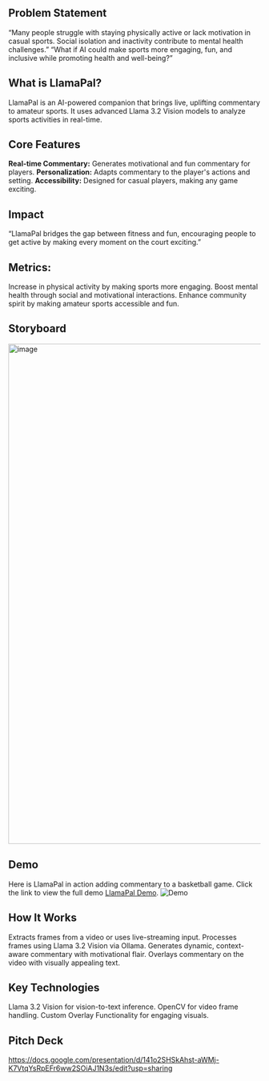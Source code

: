## Problem Statement 
“Many people struggle with staying physically active or lack motivation in casual sports. Social isolation and inactivity contribute to mental health challenges.”
“What if AI could make sports more engaging, fun, and inclusive while promoting health and well-being?”

## What is LlamaPal?
LlamaPal is an AI-powered companion that brings live, uplifting commentary to amateur sports. It uses advanced Llama 3.2 Vision models to analyze sports activities in real-time.

## Core Features
**Real-time Commentary:** Generates motivational and fun commentary for players.
**Personalization:** Adapts commentary to the player's actions and setting.
**Accessibility:** Designed for casual players, making any game exciting.

## Impact 
“LlamaPal bridges the gap between fitness and fun, encouraging people to get active by making every moment on the court exciting.”

## Metrics:
Increase in physical activity by making sports more engaging.
Boost mental health through social and motivational interactions.
Enhance community spirit by making amateur sports accessible and fun.

## Storyboard
 <img width="1000" alt="image" src="https://github.com/user-attachments/assets/6ecc6e8f-54e2-4cc3-8a47-a09bdde599d3">


## Demo
Here is LlamaPal in action adding commentary to a basketball game. Click the link to view the full demo [LlamaPal Demo](https://huggingface.co/spaces/jwplatta/LlamaPalDemo).
![Demo](data/demo/processed_frames_image.gif)

## How It Works
Extracts frames from a video or uses live-streaming input.
Processes frames using Llama 3.2 Vision via Ollama.
Generates dynamic, context-aware commentary with motivational flair.
Overlays commentary on the video with visually appealing text.

## Key Technologies
Llama 3.2 Vision for vision-to-text inference.
OpenCV for video frame handling.
Custom Overlay Functionality for engaging visuals.

## Pitch Deck
https://docs.google.com/presentation/d/141o2SHSkAhst-aWMj-K7VtqYsRpEFr6ww2SOiAJ1N3s/edit?usp=sharing 






